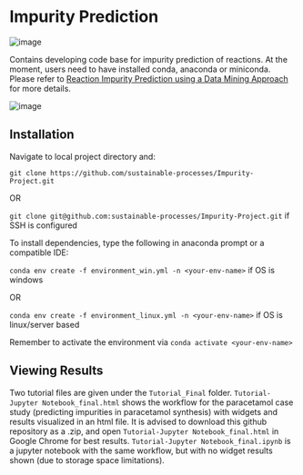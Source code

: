 # Impurity Prediction

![image](https://user-images.githubusercontent.com/45038622/228475249-bfd596ac-26aa-4003-89c5-12cacda9a7bc.png)


Contains developing code base for impurity prediction of reactions. At the moment, users need to have installed conda, anaconda or miniconda. Please refer to [Reaction Impurity Prediction using a Data Mining Approach](https://doi.org/10.1002/cmtd.202200062) for more details.

![image](https://user-images.githubusercontent.com/45038622/228474130-a4f942c1-41fb-4860-800b-fd05779b9cf2.png)



## Installation

Navigate to local project directory and:

`git clone https://github.com/sustainable-processes/Impurity-Project.git` 

OR

`git clone git@github.com:sustainable-processes/Impurity-Project.git` if SSH is configured

To install dependencies, type the following in anaconda prompt or a compatible IDE:

`conda env create -f environment_win.yml -n <your-env-name>` if OS is windows

OR

`conda env create -f environment_linux.yml -n <your-env-name>` if OS is linux/server based

Remember to activate the environment via `conda activate <your-env-name>`

## Viewing Results

Two tutorial files are given under the `Tutorial_Final` folder. `Tutorial-Jupyter Notebook_final.html` shows the workflow for the paracetamol case study (predicting impurities in paracetamol synthesis) with widgets and results visualized in an html file. It is advised to download this github repository as a .zip, and open `Tutorial-Jupyter Notebook_final.html` in Google Chrome for best results. `Tutorial-Jupyter Notebook_final.ipynb` is a jupyter notebook with the same workflow, but with no widget results shown (due to storage space limitations).
